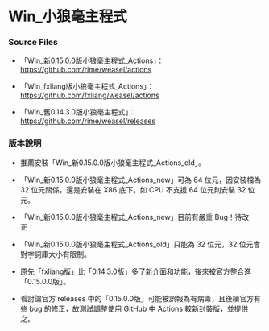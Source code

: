 # Win_小狼毫主程式

### Source Files

- 「Win_新0.15.0.0版小狼毫主程式_Actions」：https://github.com/rime/weasel/actions

- 「Win_fxliang版小狼毫主程式_Actions」：https://github.com/fxliang/weasel/actions

- 「Win_舊0.14.3.0版小狼毫主程式」：https://github.com/rime/weasel/releases

### 版本說明

- 推薦安裝「Win_新0.15.0.0版小狼毫主程式_Actions_old」。

- 「Win_新0.15.0.0版小狼毫主程式_Actions_new」可為 64 位元，因安裝檔為 32 位元關係，還是安裝在 X86 底下。如 CPU 不支援 64 位元則安裝 32 位元。

- 「Win_新0.15.0.0版小狼毫主程式_Actions_new」目前有嚴重 Bug！待改正！

- 「Win_新0.15.0.0版小狼毫主程式_Actions_old」只能為 32 位元，32 位元會對字詞庫大小有限制。

- 原先「fxliang版」比「0.14.3.0版」多了新介面和功能，後來被官方整合進「0.15.0.0版」。

- 看討論官方 releases 中的「0.15.0.0版」可能被誤報為有病毒，且後續官方有些 bug 的修正，故測試調整使用 GitHub 中 Actions 較新封裝版，並提供之。


